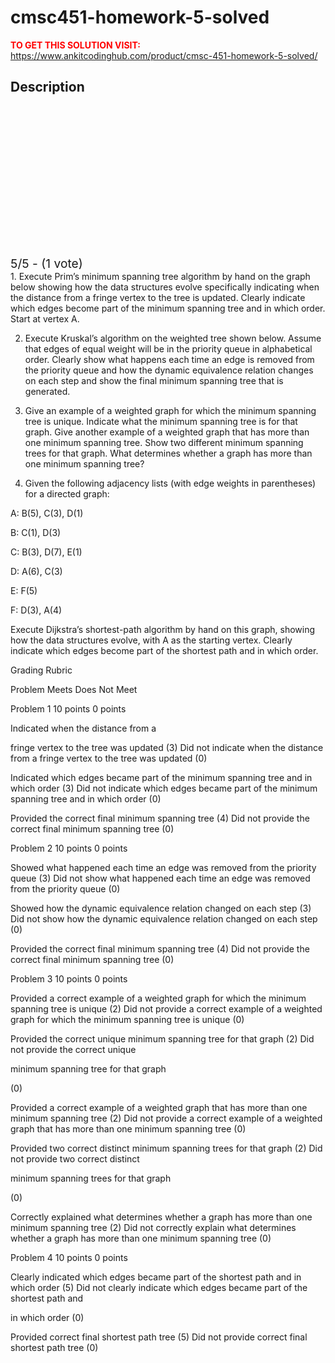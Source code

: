 # cmsc451-homework-5-solved



**<span style='color:red'>TO GET THIS SOLUTION VISIT:</span>** https://www.ankitcodinghub.com/product/cmsc-451-homework-5-solved/

<h2>Description</h2>



<div class="kk-star-ratings kksr-auto kksr-align-center kksr-valign-top" data-payload="{&quot;align&quot;:&quot;center&quot;,&quot;id&quot;:&quot;128498&quot;,&quot;slug&quot;:&quot;default&quot;,&quot;valign&quot;:&quot;top&quot;,&quot;ignore&quot;:&quot;&quot;,&quot;reference&quot;:&quot;auto&quot;,&quot;class&quot;:&quot;&quot;,&quot;count&quot;:&quot;1&quot;,&quot;legendonly&quot;:&quot;&quot;,&quot;readonly&quot;:&quot;&quot;,&quot;score&quot;:&quot;5&quot;,&quot;starsonly&quot;:&quot;&quot;,&quot;best&quot;:&quot;5&quot;,&quot;gap&quot;:&quot;4&quot;,&quot;greet&quot;:&quot;Rate this product&quot;,&quot;legend&quot;:&quot;5\/5 - (1 vote)&quot;,&quot;size&quot;:&quot;24&quot;,&quot;title&quot;:&quot;CMSC451 Homework 5 Solved&quot;,&quot;width&quot;:&quot;138&quot;,&quot;_legend&quot;:&quot;{score}\/{best} - ({count} {votes})&quot;,&quot;font_factor&quot;:&quot;1.25&quot;}">
            
<div class="kksr-stars">
    
<div class="kksr-stars-inactive">
            <div class="kksr-star" data-star="1" style="padding-right: 4px">
            

<div class="kksr-icon" style="width: 24px; height: 24px;"></div>
        </div>
            <div class="kksr-star" data-star="2" style="padding-right: 4px">
            

<div class="kksr-icon" style="width: 24px; height: 24px;"></div>
        </div>
            <div class="kksr-star" data-star="3" style="padding-right: 4px">
            

<div class="kksr-icon" style="width: 24px; height: 24px;"></div>
        </div>
            <div class="kksr-star" data-star="4" style="padding-right: 4px">
            

<div class="kksr-icon" style="width: 24px; height: 24px;"></div>
        </div>
            <div class="kksr-star" data-star="5" style="padding-right: 4px">
            

<div class="kksr-icon" style="width: 24px; height: 24px;"></div>
        </div>
    </div>
    
<div class="kksr-stars-active" style="width: 138px;">
            <div class="kksr-star" style="padding-right: 4px">
            

<div class="kksr-icon" style="width: 24px; height: 24px;"></div>
        </div>
            <div class="kksr-star" style="padding-right: 4px">
            

<div class="kksr-icon" style="width: 24px; height: 24px;"></div>
        </div>
            <div class="kksr-star" style="padding-right: 4px">
            

<div class="kksr-icon" style="width: 24px; height: 24px;"></div>
        </div>
            <div class="kksr-star" style="padding-right: 4px">
            

<div class="kksr-icon" style="width: 24px; height: 24px;"></div>
        </div>
            <div class="kksr-star" style="padding-right: 4px">
            

<div class="kksr-icon" style="width: 24px; height: 24px;"></div>
        </div>
    </div>
</div>
                

<div class="kksr-legend" style="font-size: 19.2px;">
            5/5 - (1 vote)    </div>
    </div>
1. Execute Prim’s minimum spanning tree algorithm by hand on the graph below showing how the data structures evolve specifically indicating when the distance from a fringe vertex to the tree is updated. Clearly indicate which edges become part of the minimum spanning tree and in which order. Start at vertex A.

2. Execute Kruskal’s algorithm on the weighted tree shown below. Assume that edges of equal weight will be in the priority queue in alphabetical order. Clearly show what happens each time an edge is removed from the priority queue and how the dynamic equivalence relation changes on each step and show the final minimum spanning tree that is generated.

3. Give an example of a weighted graph for which the minimum spanning tree is unique. Indicate what the minimum spanning tree is for that graph. Give another example of a weighted graph that has more than one minimum spanning tree. Show two different minimum spanning trees for that graph. What determines whether a graph has more than one minimum spanning tree?

4. Given the following adjacency lists (with edge weights in parentheses) for a directed graph:

A: B(5), C(3), D(1)

B: C(1), D(3)

C: B(3), D(7), E(1)

D: A(6), C(3)

E: F(5)

F: D(3), A(4)

Execute Dijkstra’s shortest-path algorithm by hand on this graph, showing how the data structures evolve, with A as the starting vertex. Clearly indicate which edges become part of the shortest path and in which order.

Grading Rubric

Problem Meets Does Not Meet

Problem 1 10 points 0 points

Indicated when the distance from a

fringe vertex to the tree was updated (3) Did not indicate when the distance from a fringe vertex to the tree was updated (0)

Indicated which edges became part of the minimum spanning tree and in which order (3) Did not indicate which edges became part of the minimum spanning tree and in which order (0)

Provided the correct final minimum spanning tree (4) Did not provide the correct final minimum spanning tree (0)

Problem 2 10 points 0 points

Showed what happened each time an edge was removed from the priority queue (3) Did not show what happened each time an edge was removed from the priority queue (0)

Showed how the dynamic equivalence relation changed on each step (3) Did not show how the dynamic equivalence relation changed on each step (0)

Provided the correct final minimum spanning tree (4) Did not provide the correct final minimum spanning tree (0)

Problem 3 10 points 0 points

Provided a correct example of a weighted graph for which the minimum spanning tree is unique (2) Did not provide a correct example of a weighted graph for which the minimum spanning tree is unique (0)

Provided the correct unique minimum spanning tree for that graph (2) Did not provide the correct unique

minimum spanning tree for that graph

(0)

Provided a correct example of a weighted graph that has more than one minimum spanning tree (2) Did not provide a correct example of a weighted graph that has more than one minimum spanning tree (0)

Provided two correct distinct minimum spanning trees for that graph (2) Did not provide two correct distinct

minimum spanning trees for that graph

(0)

Correctly explained what determines whether a graph has more than one minimum spanning tree (2) Did not correctly explain what determines whether a graph has more than one minimum spanning tree (0)

Problem 4 10 points 0 points

Clearly indicated which edges became part of the shortest path and in which order (5) Did not clearly indicate which edges became part of the shortest path and

in which order (0)

Provided correct final shortest path tree (5) Did not provide correct final shortest path tree (0)
